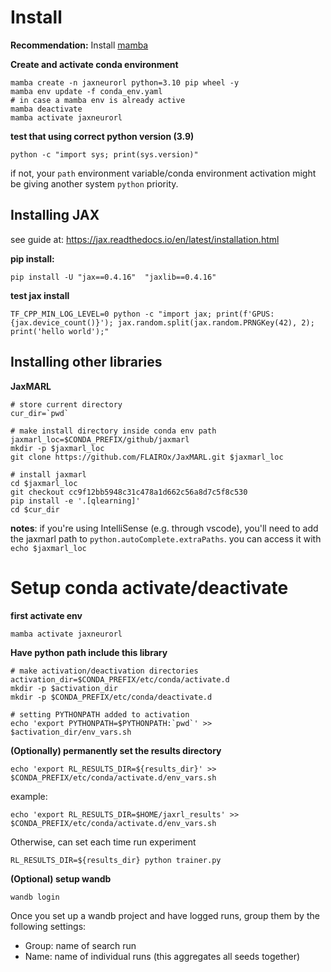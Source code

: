 # Install

**Recommendation:** Install [mamba](https://mamba.readthedocs.io/en/latest/installation/mamba-installation.html)

**Create and activate conda environment**
```
mamba create -n jaxneurorl python=3.10 pip wheel -y
mamba env update -f conda_env.yaml
# in case a mamba env is already active
mamba deactivate
mamba activate jaxneurorl
```

**test that using correct python version (3.9)**
```
python -c "import sys; print(sys.version)"
```
if not, your `path` environment variable/conda environment activation might be giving another system `python` priority.

## Installing JAX
see guide at: https://jax.readthedocs.io/en/latest/installation.html

**pip install:**
```
pip install -U "jax==0.4.16"  "jaxlib==0.4.16"
```

**test jax install**
```
TF_CPP_MIN_LOG_LEVEL=0 python -c "import jax; print(f'GPUS: {jax.device_count()}'); jax.random.split(jax.random.PRNGKey(42), 2); print('hello world');"
```

## Installing other libraries

**JaxMARL**
```
# store current directory
cur_dir=`pwd`

# make install directory inside conda env path
jaxmarl_loc=$CONDA_PREFIX/github/jaxmarl
mkdir -p $jaxmarl_loc
git clone https://github.com/FLAIROx/JaxMARL.git $jaxmarl_loc

# install jaxmarl
cd $jaxmarl_loc
git checkout cc9f12bb5948c31c478a1d662c56a8d7c5f8c530
pip install -e '.[qlearning]'
cd $cur_dir
```

**notes**: if you're using IntelliSense (e.g. through vscode), you'll need to add the jaxmarl path to `python.autoComplete.extraPaths`. you can access it with `echo $jaxmarl_loc`

# Setup conda activate/deactivate

**first activate env**
```
mamba activate jaxneurorl
```

**Have python path include this library**
```
# make activation/deactivation directories
activation_dir=$CONDA_PREFIX/etc/conda/activate.d
mkdir -p $activation_dir
mkdir -p $CONDA_PREFIX/etc/conda/deactivate.d

# setting PYTHONPATH added to activation
echo 'export PYTHONPATH=$PYTHONPATH:`pwd`' >> $activation_dir/env_vars.sh
```

**(Optionally) permanently set the results directory**
```
echo 'export RL_RESULTS_DIR=${results_dir}' >> $CONDA_PREFIX/etc/conda/activate.d/env_vars.sh
```
example:
```
echo 'export RL_RESULTS_DIR=$HOME/jaxrl_results' >> $CONDA_PREFIX/etc/conda/activate.d/env_vars.sh
```

Otherwise, can set each time run experiment
```
RL_RESULTS_DIR=${results_dir} python trainer.py
```

**(Optional) setup wandb**
```
wandb login
```
Once you set up a wandb project and have logged runs, group them by the following settings:
- Group: name of search run
- Name: name of individual runs (this aggregates all seeds together)
